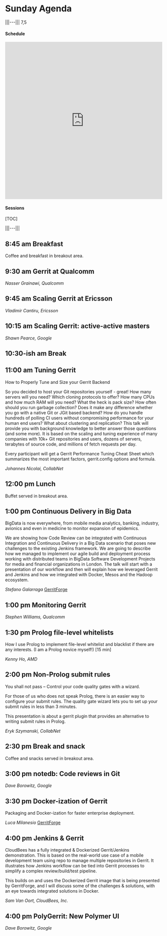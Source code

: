 # Sunday Agenda

|||---||| 7,5

#### Schedule
<iframe
  src="https://docs.google.com/spreadsheets/d/1k3Q_Jx-iSPlHzfeTmrYYuMrebripvkD98vknhhOth50/pubhtml?gid=811932605&widget=true&headers=false"
  width="510px"
  height="510px"
  frameborder="0"></iframe>

#### Sessions
[TOC]

|||---|||

## 8:45 am Breakfast

Coffee and breakfast in breakout area.

## 9:30 am Gerrit at Qualcomm

*Nasser Grainawi, Qualcomm*

## 9:45 am Scaling Gerrit at Ericsson

*Vladimir Cantiru, Ericsson*

## 10:15 am Scaling Gerrit: active-active masters

*Shawn Pearce, Google*

## 10:30-ish am Break
## 11:00 am Tuning Gerrit

How to Properly Tune and Size your Gerrit Backend

So you decided to host your Git repositories yourself - great! How
many servers will you need? Which cloning protocols to offer? How
many CPUs and how much RAM will you need? What the heck is pack
size? How often should you run garbage collection?  Does it
make any difference whether you go with a native Git or JGit
based backend? How do you handle hundreds of polling CI users
without compromising performance for your human end users? What
about clustering and replication? This talk will provide you with
background knowledge to better answer those questions (and some
more). It is based on the scaling and tuning experience of many
companies with 10k+ Git repositories and users, dozens of servers,
terabytes of source code, and millions of fetch requests per day.

Every participant will get a Gerrit Performance Tuning Cheat Sheet
which summarizes the most important factors, gerrit.config options
and formula.

*Johannes Nicolai, CollabNet*

## 12:00 pm Lunch

Buffet served in breakout area.

## 1:00 pm Continuous Delivery in Big Data

BigData is now everywhere, from mobile media analytics, banking,
industry, avionics and even in medicine to monitor expansion of
epidemics.

We are showing how Code Review can be integrated with Continuous
Integration and Continuous Delivery  in a Big Data scenario that poses
new challenges to the existing Jenkins framework. We are going to
describe how we managed to implement our agile build and deployment
process working with distributed teams in BigData Software Development
Projects for media and financial organizations in London. The talk
will start with a presentation of our workflow and then will explain
how we leveraged Gerrit and Jenkins and how we integrated with Docker,
Mesos and the Hadoop ecosystem.

*Stefano Galarraga* [GerritForge](http://www.gerritforge.com)

## 1:00 pm Monitoring Gerrit

*Stephen Williams, Qualcomm*

## 1:30 pm Prolog file-level whitelists

How I use Prolog to implement file-level whitelist and blacklist if
there are any interests. (I am a Prolog novice myself!)
[15 min]

*Kenny Ho, AMD*

## 2:00 pm Non-Prolog submit rules

You shall not pass – Control your code quality gates with a wizard.

For those of us who does not speak Prolog, there is an easier way
to configure your submit rules. The quality gate wizard lets you
to set up your submit rules in less than 3 minutes.

This presentation is about a gerrit plugin that provides an
alternative to writing submit rules in Prolog.

*Eryk Szymanski, CollabNet*

## 2:30 pm Break and snack

Coffee and snacks served in breakout area.

## 3:00 pm notedb: Code reviews in Git

*Dave Borowitz, Google*

## 3:30 pm Docker-ization of Gerrit

Packaging and Docker-ization for faster enterprise deployment.

*Luca Milanesio* [GerritForge](http://www.gerritforge.com)

## 4:00 pm Jenkins & Gerrit

CloudBees has a fully integrated & Dockerized Gerrit/Jenkins
demonstration. This is based on the real-world use case of a mobile
development team using repo to manage multiple repositories in Gerrit.
It illustrates how Jenkins workflow can be tied into Gerrit processes
to simplify a complex review/build/test pipeline.

This builds on and uses the Dockerized Gerrit image that is being
presented by GerritForge, and I will discuss some of the challenges &
solutions, with an eye towards integrated solutions in Docker.

*Sam Van Oort, CloudBees, Inc.*

## 4:00 pm PolyGerrit: New Polymer UI

*Dave Borowitz, Google*
